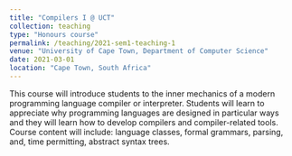 ```yaml
---
title: "Compilers I @ UCT"
collection: teaching
type: "Honours course"
permalink: /teaching/2021-sem1-teaching-1
venue: "University of Cape Town, Department of Computer Science"
date: 2021-03-01
location: "Cape Town, South Africa"
---
```


This course will introduce students to the inner mechanics of a modern programming language compiler or interpreter. Students will learn to appreciate why programming languages are designed in particular ways and they will learn how to develop compilers and compiler-related tools. Course content will include: language classes, formal grammars, parsing, and, time permitting, abstract syntax trees.